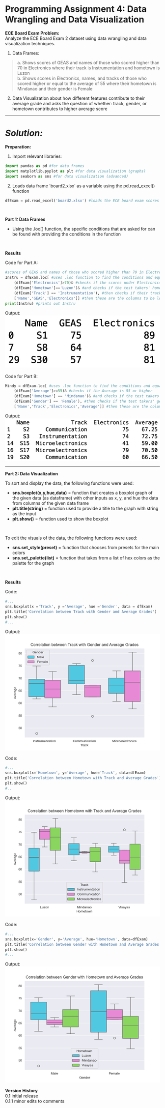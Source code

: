 # Programming Assignment 4: Data Wrangling and Data Visualization

**ECE Board Exam Problem:** <br>
Analyze the ECE Board Exam 2 dataset using data wrangling and data visualization techniques. <br>
1. Data Frames:
> a. Shows scores of GEAS and names of those who scored higher than 70 in Electronics where their track is Instrumentation and hometown is Luzon <br>
b. Shows scores in Electronics, names, and tracks of those who scored higher or equal to the average of 55 where their hometown is Mindanao and their gender is Female 

2. Data Visualization about how different features contribute to their average grade and asks the question of whether: track, gender, or hometown contributes to higher average score <br>

** **

# *Solution:* <br>
**Preparation:** <br>
1. Import relevant libraries: <br>
```Python
import pandas as pd #for data frames
import matplotlib.pyplot as plt #for data visualization (graphs)
import seaborn as sns #for data visualization (advanced)
```
2. Loads data frame 'board2.xlsx' as a variable using the pd.read_excel() function <br>
```Python
dfExam = pd.read_excel('board2.xlsx') #loads the ECE board exam scores as dfExam for the following problems
```
<br>

**Part 1: Data Frames** <br>
- Using the .loc[] function, the specific conditions that are asked for can be found with providing the conditions in the function<br>

<br>

**Results** <br>

Code for Part A:<br>
```Python
#scores of GEAS and names of those who scored higher than 70 in Electronics where their track is Instrumentation and hometown is Luzon
Instru = dfExam.loc[ #uses .loc function to find the conditions and equates the dataframe to Instru
    (dfExam['Electronics']>70)& #checks if the scores under Electronics is greater than 70
    (dfExam['Hometown']=='Luzon')& #and checks if the test takers' hometown is  Luzon
    (dfExam['Track'] == 'Instrumentation'), #then checks if their tracks are under Instrumentation
    ['Name','GEAS','Electronics']] #then these are the columns to be located in the dataframe
print(Instru) #prints out Instru
```

Output: <br>
![](https://github.com/AJ-Alan/ECE-2112/blob/PA4/Instru.png?raw=true)
<br>
<br>
Code for Part B:<br>

```Python
Mindy = dfExam.loc[ #uses .loc function to find the conditions and equates the dataframe to Mindy
    (dfExam['Average']>=55)& #checks if the Average is 55 or higher
    (dfExam['Hometown'] == 'Mindanao')& #and checks if the test takers' hometown is Mindanao
    (dfExam['Gender'] == 'Female'), #then checks if the test takers' gender is female
    ['Name','Track','Electronics','Average']] #then these are the columns to be located in the dataframe
```
Output:<br>
![](https://github.com/AJ-Alan/ECE-2112/blob/PA4/Mindy.png?raw=true)
<br>
** **
**Part 2: Data Visualization** <br>

To sort and display the data, the following functions were used: <br>
- **sns.boxplot(x,y,hue,data)** = function that creates a boxplot graph of the given data (as dataframe) with other inputs as x, y, and hue the data from columns of the given data frame<br>
- **plt.title(string)** = function used to provide a title to the graph with string as the input<br>
- **plt.show()** = function used to show the boxplot<br>
<br>

To edit the visuals of the data, the following functions were used:<br>
- **sns.set_style(preset)** = function that chooses from presets for the main colors <br>
- **sns.set_palette(list)** = function that takes from a list of hex colors as the palette for the graph<br>
<br>

**Results**<br>

Code: <br>

```Python
#...
sns.boxplot(x ='Track', y ='Average', hue ='Gender', data = dfExam)
plt.title('Correlation between Track with Gender and Average Grades')
plt.show()
#...
```
Output: <br>
![](https://github.com/AJ-Alan/ECE-2112/blob/PA4/CorrelationTrackGender.png?raw=true)

Code: <br>
```Python
#...
sns.boxplot(x='Hometown', y='Average', hue='Track', data=dfExam)
plt.title('Correlation between Hometown with Track and Average Grades')
plt.show()
#..
```
Output: <br>
![](https://github.com/AJ-Alan/ECE-2112/blob/PA4/CorrelationHometownTrack.png?raw=true)

Code: <br>
```Python
#...
sns.boxplot(x='Gender', y='Average', hue='Hometown', data=dfExam)
plt.title('Correlation between Gender with Hometown and Average Grades')
plt.show()
#...
```
Output: <br>
![](https://github.com/AJ-Alan/ECE-2112/blob/PA4/CorrelationGenderHometown.png?raw=true)


**Version History** <br>
0.1 initial release <br>
0.1.1 minor edits to comments
